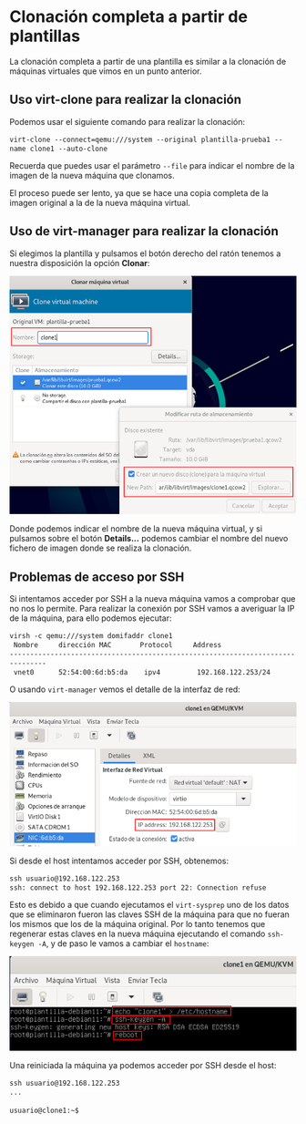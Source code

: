 # Clonación completa a partir de plantillas

La clonación completa a partir de una plantilla es similar a la clonación de máquinas virtuales que vimos en un punto anterior.

## Uso virt-clone para realizar la clonación

Podemos usar el siguiente comando para realizar la clonación:

```
virt-clone --connect=qemu:///system --original plantilla-prueba1 --name clone1 --auto-clone
```

Recuerda que puedes usar el parámetro `--file` para indicar el nombre de la imagen de la nueva máquina que clonamos.

El proceso puede ser lento, ya que se hace una copia completa de la imagen original a la de la nueva máquina virtual.

## Uso de virt-manager para realizar la clonación

Si elegimos la plantilla y pulsamos el botón derecho del ratón tenemos a nuestra disposición la opción **Clonar**:

![plantilla](img/plantilla2.png)

Donde podemos indicar el nombre de la nueva máquina virtual, y si pulsamos sobre el botón **Details...** podemos cambiar el nombre del nuevo fichero de imagen donde se realiza la clonación.

## Problemas de acceso por SSH

Si intentamos acceder por SSH a la nueva máquina vamos a comprobar que no nos lo permite. Para realizar la conexión por SSH vamos a averiguar la IP de la máquina, para ello podemos ejecutar:

```
virsh -c qemu:///system domifaddr clone1
 Nombre     dirección MAC       Protocol     Address
-------------------------------------------------------------------------------
 vnet0      52:54:00:6d:b5:da    ipv4         192.168.122.253/24
```

O usando `virt-manager` vemos el detalle de la interfaz de red:

![plantilla](img/plantilla3.png)

Si desde el host intentamos acceder por SSH, obtenemos:

```
ssh usuario@192.168.122.253
ssh: connect to host 192.168.122.253 port 22: Connection refuse
```

Esto es debido a que cuando ejecutamos el `virt-sysprep` uno de los datos que se eliminaron fueron las claves SSH de la máquina para que no fueran los mismos que los de la máquina original. Por lo tanto tenemos que regenerar estas claves en la nueva máquina ejecutando el comando `ssh-keygen -A`, y de paso le vamos a cambiar el `hostname`:

![plantilla](img/plantilla4.png)

Una reiniciada la máquina ya podemos acceder por SSH desde el host:

```
ssh usuario@192.168.122.253
...

usuario@clone1:~$ 
```
